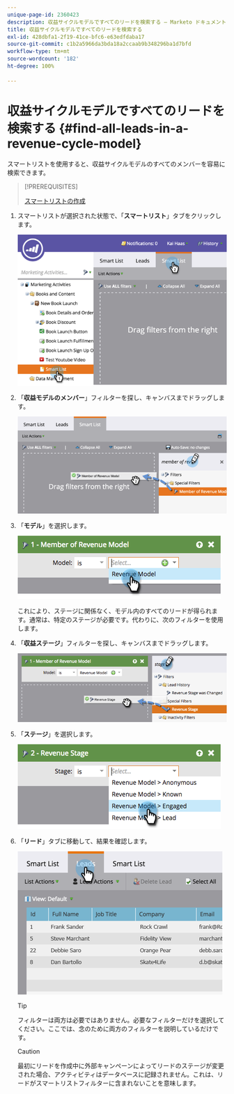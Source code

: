 ```yaml
---
unique-page-id: 2360423
description: 収益サイクルモデルですべてのリードを検索する — Marketo ドキュメント — 製品ドキュメント
title: 収益サイクルモデルですべてのリードを検索する
exl-id: 428dbfa1-2f19-41ce-bfc6-e63edfdaba17
source-git-commit: c1b2a5966da3bda18a2ccaab9b348296ba1d7bfd
workflow-type: tm+mt
source-wordcount: '182'
ht-degree: 100%

---
```


# 収益サイクルモデルですべてのリードを検索する {#find-all-leads-in-a-revenue-cycle-model}

スマートリストを使用すると、収益サイクルモデルのすべてのメンバーを容易に検索できます。

>[!PREREQUISITES]
>
>[スマートリストの作成](/help/marketo/product-docs/core-marketo-concepts/smart-lists-and-static-lists/creating-a-smart-list/create-a-smart-list.md)

1. スマートリストが選択された状態で、「**スマートリスト**」タブをクリックします。

   ![](assets/image2015-4-29-14-3a6-3a36.png)

1. 「**収益モデルのメンバー**」フィルターを探し、キャンバスまでドラッグします。

   ![](assets/image2015-4-29-14-3a12-3a33.png)

1. 「**モデル**」を選択します。

   ![](assets/image2015-5-13-18-3a2-3a23.png)

   これにより、ステージに関係なく、モデル内のすべてのリードが得られます。通常は、特定のステージが必要です。代わりに、次のフィルターを使用します。

1. 「**収益ステージ**」フィルターを探し、キャンバスまでドラッグします。

   ![](assets/image2015-5-13-17-3a27-3a0.png)

1. 「**ステージ**」を選択します。

   ![](assets/image2015-5-13-17-3a31-3a9.png)

1. 「**リード**」タブに移動して、結果を確認します。

   ![](assets/2.png)

   >[!TIP]
   >
   >フィルターは両方は必要ではありません。必要なフィルターだけを選択してください。ここでは、念のために両方のフィルターを説明しているだけです。

   >[!CAUTION]
   >
   >最初にリードを作成中に外部キャンペーンによってリードのステージが変更された場合、アクティビティはデータベースに記録されません。これは、リードがスマートリストフィルターに含まれないことを意味します。

